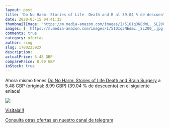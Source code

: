 ```yaml
---
layout: post
title: 'Do No Harm: Stories of Life  Death and B al 39.04 % de descuento'
date: 2020-03-15 04:41:35
thumbnailImage: 'https://m.media-amazon.com/images/I/51OIq3NEdmL._SL200_.jpg'
images: [ 'https://m.media-amazon.com/images/I/51OIq3NEdmL._SL200_.jpg' ]
comments: true
category: ofertas
author: ring
slug: 178022592X
description:
actualPrice: 5.48 GBP
comparePrice: 8.99 GBP
inStock: true
---
```


Ahora mismo tienes [Do No Harm: Stories of Life  Death and Brain Surgery](https://www.amazon.com/dp/178022592X/?tag=redken08-20) a 5.48 GBP (original: 8.99 GBP) (39.04 %  de descuento) en el siguiente enlace!

[![](https://m.media-amazon.com/images/I/51OIq3NEdmL._SL200_.jpg)](https://www.amazon.com/dp/178022592X/?tag=redken08-20)

[Visítala!!!](https://www.amazon.com/dp/178022592X/?tag=redken08-20)

[Consulta otras ofertas en nuestro canal de telegram](https://t.me/s/ofertas25)
